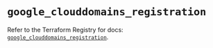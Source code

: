 # `google_clouddomains_registration`

Refer to the Terraform Registry for docs: [`google_clouddomains_registration`](https://registry.terraform.io/providers/hashicorp/google/5.24.0/docs/resources/clouddomains_registration).
